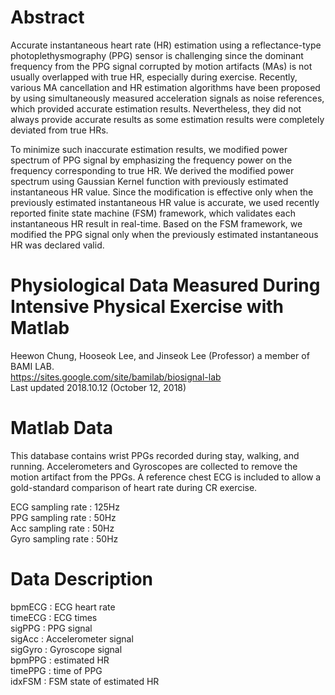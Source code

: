 # Abstract
Accurate instantaneous heart rate (HR) estimation using a reflectance-type photoplethysmography (PPG) sensor is challenging since the dominant frequency from the PPG signal corrupted by motion artifacts (MAs) is not usually overlapped with true HR, especially during exercise. Recently, various MA cancellation and HR estimation algorithms have been proposed by using simultaneously measured acceleration signals as noise references, which provided accurate estimation results. Nevertheless, they did not always provide accurate results as some estimation results were completely deviated from true HRs. 

To minimize such inaccurate estimation results, we modified power spectrum of PPG signal by emphasizing the frequency power on the frequency corresponding to true HR. We derived the modified power spectrum using Gaussian Kernel function with previously estimated instantaneous HR value. Since the modification is effective only when the previously estimated instantaneous HR value is accurate, we used recently reported finite state machine (FSM) framework, which validates each instantaneous HR result in real-time. Based on the FSM framework, we modified the PPG signal only when the previously estimated instantaneous HR was declared valid. 


Physiological Data Measured During Intensive Physical Exercise with Matlab
==================================================
Heewon Chung, Hooseok Lee, and Jinseok Lee (Professor) a member of BAMI LAB.   
https://sites.google.com/site/bamilab/biosignal-lab   
Last updated 2018.10.12 (October 12, 2018)

Matlab Data
==================================================
This database contains wrist PPGs recorded during stay, walking, and running.
Accelerometers and Gyroscopes are collected to remove the motion artifact from the PPGs.
A reference chest ECG is included to allow a gold-standard comparison of heart rate during CR exercise.

ECG sampling rate : 125Hz   
PPG sampling rate : 50Hz  
Acc sampling rate : 50Hz  
Gyro sampling rate : 50Hz   

Data Description
==================================================
bpmECG    : ECG heart rate  
timeECG   : ECG times   
sigPPG    : PPG signal  
sigAcc    : Accelerometer signal  
sigGyro   : Gyroscope signal  
bpmPPG    : estimated HR      
timePPG   : time of PPG     
idxFSM    : FSM state of estimated HR     
